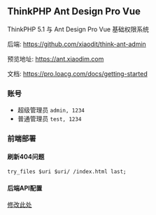 ## ThinkPHP Ant Design Pro Vue
ThinkPHP 5.1 与 Ant Design Pro Vue 基础权限系统  

后端: https://github.com/xiaodit/think-ant-admin  

预览地址: https://ant.xiaodim.com

文档: https://pro.loacg.com/docs/getting-started

### 账号
* 超级管理员 `admin, 1234` 
* 普通管理员 `test, 1234`

### 前端部署
#### 刷新404问题
```nginx
try_files $uri $uri/ /index.html last;
```
#### 后端API配置
[修改此处](https://github.com/xiaodit/think-ant-vue/blob/master/src/utils/request.js#L14)
